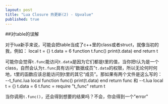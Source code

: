 ```yaml
---
layout: post
title: "Lua Closure 热更新(2) - Upvalue"
published: true
---
```

##对table的误解

对于lua新手来说，可能会把table当成了c++里的class或者struct，就像当初的我，例如：
	local t = {}
	t.data = 6
	function t.func()
		print(t.data)
	end
	return t

可能你会觉得`t.func`能访问`t.data`是因为它们都是t里的值，当你把t认为是一个class，自然会认为`t.func`具有访问“数据成员”`t.data`的权限，所以无论何时何地，t里的函数应该总能访问到t里的其它“成员”。那如果有两个文件是这么写的：
   		--t_func.lua
   		local function func()
   			print(t.data)
   		end
   		return func
   和
		--t.lua
		local t = {}
		t.data = 6
		t.func = require "t_func"
		return t

当你调用`t.func()`，还会得到想要的结果吗？不会，你会得到一个"error"
